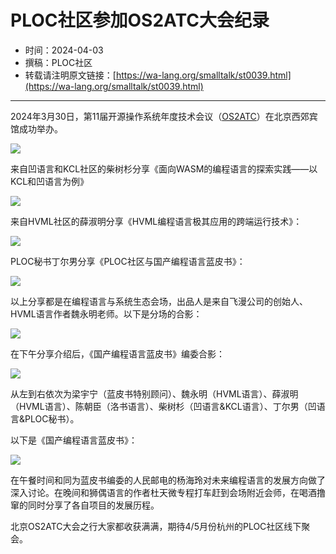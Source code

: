 # PLOC社区参加OS2ATC大会纪录

- 时间：2024-04-03
- 撰稿：PLOC社区
- 转载请注明原文链接：[https://wa-lang.org/smalltalk/st0039.html](https://wa-lang.org/smalltalk/st0039.html)

---

2024年3月30日，第11届开源操作系统年度技术会议（[OS2ATC](https://mp.weixin.qq.com/s/AeamKW14p--C0xWM_lZwww)）在北京西郊宾馆成功举办。

![](/st0039-01.png)

来自凹语言和KCL社区的柴树杉分享《面向WASM的编程语言的探索实践——以KCL和凹语言为例》

![](/st0039-02.jpg)

来自HVML社区的薛淑明分享《HVML编程语言极其应用的跨端运行技术》：

![](/st0039-03.jpg)

PLOC秘书丁尔男分享《PLOC社区与国产编程语言蓝皮书》：

![](/st0039-04.jpg)

以上分享都是在编程语言与系统生态会场，出品人是来自飞漫公司的创始人、HVML语言作者魏永明老师。以下是分场的合影：

![](/st0039-05.jpg)

在下午分享介绍后，《国产编程语言蓝皮书》编委合影：

![](/st0039-06.jpg)

从左到右依次为梁宇宁（蓝皮书特别顾问）、魏永明（HVML语言）、薛淑明（HVML语言）、陈朝臣（洛书语言）、柴树杉（凹语言&KCL语言）、丁尔男（凹语言&PLOC秘书）。

以下是《国产编程语言蓝皮书》：

![](/st0039-07.jpg)

在午餐时间和同为蓝皮书编委的人民邮电的杨海玲对未来编程语言的发展方向做了深入讨论。在晚间和狮偶语言的作者杜天微专程打车赶到会场附近会师，在喝酒撸窜的同时分享了各自项目的发展历程。

北京OS2ATC大会之行大家都收获满满，期待4/5月份杭州的PLOC社区线下聚会。

